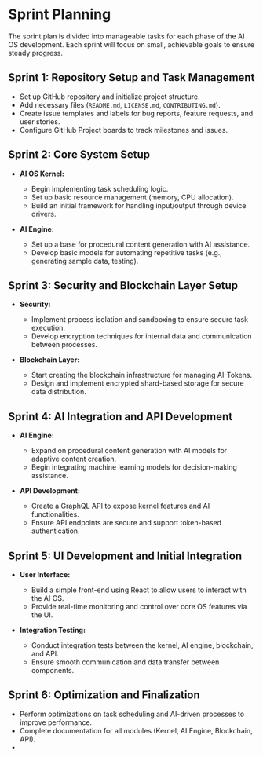 # Sprint Planning

The sprint plan is divided into manageable tasks for each phase of the AI OS development. Each sprint will focus on small, achievable goals to ensure steady progress.

## Sprint 1: Repository Setup and Task Management
- Set up GitHub repository and initialize project structure.
- Add necessary files (`README.md`, `LICENSE.md`, `CONTRIBUTING.md`).
- Create issue templates and labels for bug reports, feature requests, and user stories.
- Configure GitHub Project boards to track milestones and issues.

## Sprint 2: Core System Setup
- **AI OS Kernel:**
  - Begin implementing task scheduling logic.
  - Set up basic resource management (memory, CPU allocation).
  - Build an initial framework for handling input/output through device drivers.

- **AI Engine:**
  - Set up a base for procedural content generation with AI assistance.
  - Develop basic models for automating repetitive tasks (e.g., generating sample data, testing).

## Sprint 3: Security and Blockchain Layer Setup
- **Security:**
  - Implement process isolation and sandboxing to ensure secure task execution.
  - Develop encryption techniques for internal data and communication between processes.

- **Blockchain Layer:**
  - Start creating the blockchain infrastructure for managing AI-Tokens.
  - Design and implement encrypted shard-based storage for secure data distribution.

## Sprint 4: AI Integration and API Development
- **AI Engine:**
  - Expand on procedural content generation with AI models for adaptive content creation.
  - Begin integrating machine learning models for decision-making assistance.

- **API Development:**
  - Create a GraphQL API to expose kernel features and AI functionalities.
  - Ensure API endpoints are secure and support token-based authentication.

## Sprint 5: UI Development and Initial Integration
- **User Interface:**
  - Build a simple front-end using React to allow users to interact with the AI OS.
  - Provide real-time monitoring and control over core OS features via the UI.

- **Integration Testing:**
  - Conduct integration tests between the kernel, AI engine, blockchain, and API.
  - Ensure smooth communication and data transfer between components.

## Sprint 6: Optimization and Finalization
- Perform optimizations on task scheduling and AI-driven processes to improve performance.
- Complete documentation for all modules (Kernel, AI Engine, Blockchain, API).
-
